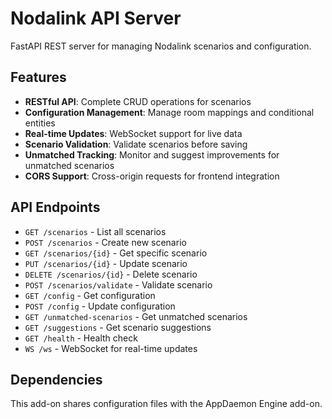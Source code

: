 # Nodalink API Server

FastAPI REST server for managing Nodalink scenarios and configuration.

## Features

- **RESTful API**: Complete CRUD operations for scenarios
- **Configuration Management**: Manage room mappings and conditional entities
- **Real-time Updates**: WebSocket support for live data
- **Scenario Validation**: Validate scenarios before saving
- **Unmatched Tracking**: Monitor and suggest improvements for unmatched scenarios
- **CORS Support**: Cross-origin requests for frontend integration

## API Endpoints

- `GET /scenarios` - List all scenarios
- `POST /scenarios` - Create new scenario  
- `GET /scenarios/{id}` - Get specific scenario
- `PUT /scenarios/{id}` - Update scenario
- `DELETE /scenarios/{id}` - Delete scenario
- `POST /scenarios/validate` - Validate scenario
- `GET /config` - Get configuration
- `POST /config` - Update configuration
- `GET /unmatched-scenarios` - Get unmatched scenarios
- `GET /suggestions` - Get scenario suggestions
- `GET /health` - Health check
- `WS /ws` - WebSocket for real-time updates

## Dependencies

This add-on shares configuration files with the AppDaemon Engine add-on.
